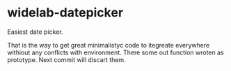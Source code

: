 widelab-datepicker
==================

Easiest date picker.


That is the way to get great minimalistyc code to itegreate everywhere withiout any conflicts with environment. There some out function wroten as prototype. Next commit will discart them.
